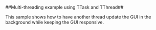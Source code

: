 ##Multi-threading example using TTask and TThread##

This sample shows how to have another thread update the GUI in the background while keeping the GUI responsive.